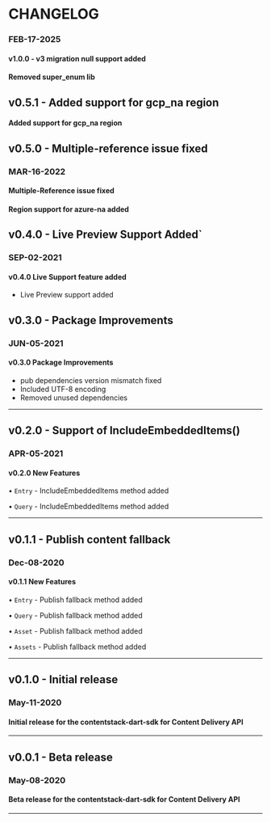 # CHANGELOG

### **FEB-17-2025**

#### v1.0.0 - v3 migration null support added
#### Removed super_enum lib

## v0.5.1 - Added support for gcp_na region
#### Added support for gcp_na region

## v0.5.0 - Multiple-reference issue fixed

### **MAR-16-2022**

#### Multiple-Reference issue fixed

#### Region support for azure-na added

## v0.4.0 - Live Preview Support Added`

### **SEP-02-2021**

#### v0.4.0 Live Support feature added

- Live Preview support added

## v0.3.0 - Package Improvements

### **JUN-05-2021**

#### v0.3.0 Package Improvements

- pub dependencies version mismatch fixed
- Included UTF-8 encoding
- Removed unused dependencies

---

## v0.2.0 - Support of IncludeEmbeddedItems()

### **APR-05-2021**

#### v0.2.0 New Features

• `Entry` - IncludeEmbeddedItems method added

• `Query` - IncludeEmbeddedItems method added

---

## v0.1.1 - Publish content fallback

### **Dec-08-2020**

#### v0.1.1 New Features

• `Entry` - Publish fallback method added

• `Query` - Publish fallback method added

• `Asset` - Publish fallback method added

• `Assets` - Publish fallback method added

---

## v0.1.0 - Initial release

### **May-11-2020**

#### Initial release for the contentstack-dart-sdk for Content Delivery API

---

## v0.0.1 - Beta release

### **May-08-2020**

#### Beta release for the contentstack-dart-sdk for Content Delivery API

---
